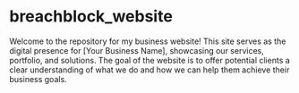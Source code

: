 # breachblock_website
Welcome to the repository for my business website! This site serves as the digital presence for [Your Business Name], showcasing our services, portfolio, and solutions. The goal of the website is to offer potential clients a clear understanding of what we do and how we can help them achieve their business goals.
